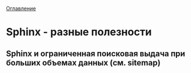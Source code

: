 <a href="README.md">Оглавление</a>

# Sphinx - разные полезности

## Sphinx и ограниченная поисковая выдача при больших объемах данных (см. sitemap)
